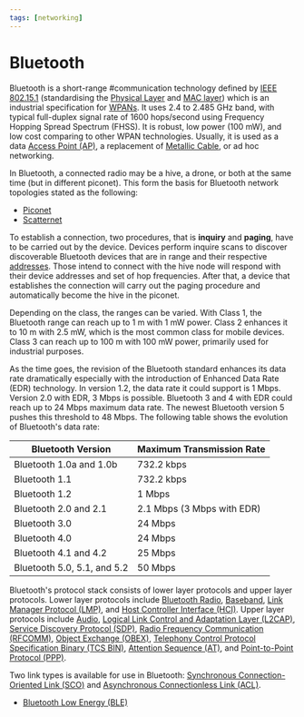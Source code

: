 ```yaml
---
tags: [networking]
---
```


# Bluetooth

Bluetooth is a short-range #communication technology defined by [IEEE 802.15.1](202304271819.md)
(standardising the [Physical Layer](202206131647.md) and [MAC layer](202303301623.md))
which is an industrial specification for [WPANs](202303292149.md). It uses 2.4
to 2.485 GHz band, with typical full-duplex signal rate of 1600 hops/second
using Frequency Hopping Spread Spectrum (FHSS). It is robust, low power (100
mW), and low cost comparing to other WPAN technologies. Usually, it is used as a
data [Access Point (AP)](202304061549.md), a replacement of [Metallic Cable](202210111820.md),
or ad hoc networking.

In Bluetooth, a connected radio may be a hive, a drone, or both at the same time
(but in different piconet). This form the basis for Bluetooth network topologies
stated as the following:
- [Piconet](202304220122.md)
- [Scatternet](202304220132.md)

To establish a connection, two procedures, that is **inquiry** and **paging**,
have to be carried out by the device. Devices perform inquire scans to discover
discoverable Bluetooth devices that are in range and their respective
[addresses](202304220122.md). Those intend to connect with the hive node will
respond with their device addresses and set of hop frequencies. After that, a
device that establishes the connection will carry out the paging procedure and
automatically become the hive in the piconet.

Depending on the class, the ranges can be varied. With Class 1, the Bluetooth
range can reach up to 1 m with 1 mW power. Class 2 enhances it to 10 m with 2.5
mW, which is the most common class for mobile devices. Class 3 can reach up to
100 m with 100 mW power, primarily used for industrial purposes.

As the time goes, the revision of the Bluetooth standard enhances its data rate
dramatically especially with the introduction of Enhanced Data Rate (EDR)
technology. In version 1.2, the data rate it could support is 1 Mbps. Version
2.0 with EDR, 3 Mbps is possible. Bluetooth 3 and 4 with EDR could reach up to
24 Mbps maximum data rate. The newest Bluetooth version 5 pushes this threshold
to 48 Mbps. The following table shows the evolution of Bluetooth's data rate:

| Bluetooth Version           | Maximum Transmission Rate  |
| ---                         | ---                        |
| Bluetooth 1.0a and 1.0b     | 732.2 kbps                 |
| Bluetooth 1.1               | 732.2 kbps                 |
| Bluetooth 1.2               | 1 Mbps                     |
| Bluetooth 2.0 and 2.1       | 2.1 Mbps (3 Mbps with EDR) |
| Bluetooth 3.0               | 24 Mbps                    |
| Bluetooth 4.0               | 24 Mbps                    |
| Bluetooth 4.1 and 4.2       | 25 Mbps                    |
| Bluetooth 5.0, 5.1, and 5.2 | 50 Mbps                    |

Bluetooth's protocol stack consists of lower layer protocols and upper layer
protocols. Lower layer protocols include [Bluetooth Radio](202304220913.md),
[Baseband](202304220915.md), [Link Manager Protocol (LMP)](202304220918.md), and
[Host Controller Interface (HCI)](202304220921.md). Upper layer protocols
include [Audio](202304220922.md), [Logical Link Control and Adaptation Layer (L2CAP)](202304220923.md),
[Service Discovery Protocol (SDP)](202304220929.md), [Radio Frequency Communication (RFCOMM)](202304220932.md),
[Object Exchange (OBEX)](202304220934.md), [Telephony Control Protocol Specification Binary (TCS BIN)](202304220937.md),
[Attention Sequence (AT)](202304220941.md), and [Point-to-Point Protocol (PPP)](202304220943.md).

Two link types is available for use in Bluetooth:
[Synchronous Connection-Oriented Link (SCO)](202405071016.md) and
[Asynchronous Connectionless Link (ACL)](202405071017.md).

- [Bluetooth Low Energy (BLE)](202409131130.md)

